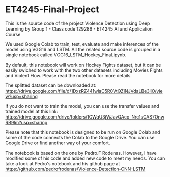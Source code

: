 # ET4245-Final-Project
This is the source code of the project Violence Detection using Deep Learning by Group 1 - Class code 129286 - ET4245 AI and Application Course

We used Google Colab to train, test, evaluate and make inferences of the model using VGG16 and LSTM. All the related source code is grouped in a single notebook called VGG16_LSTM_Hockey_Final.ipynb. 

By default, this notebook will work on Hockey Fights dataset, but it can be easily swiched to work with the two other datasets including Movies Fights and Violent Flow. Please read the notebook for more details. 

The splitted dataset can be downloaded at: https://drive.google.com/file/d/1DxzRZ441wlaC5R0VtQZiNJVdaLBe3liO/view?usp=sharing

If you do not want to train the model, you can use the transfer values and trained model at this link: https://drive.google.com/drive/folders/1CWqU3jWJavQAco_Nrc1sCAS7OnwRB9lm?usp=sharing

Please note that this notebook is designed to be run on Google Colab and some of the code connects the Colab to the Google Drive. You can use Google Drive or find another way of your comfort.

The notebook is based on the one by Pedro.F Rodenas. However, I have modified some of his code and added new code to meet my needs. You can take a look at Pedro's notebook and his github page at https://github.com/pedrofrodenas/Violence-Detection-CNN-LSTM
